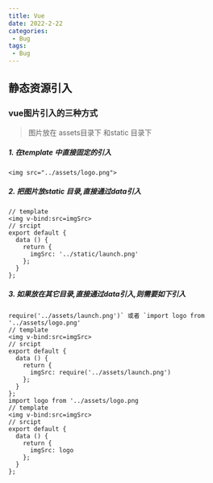 ```yaml
---
title: Vue
date: 2022-2-22
categories:
 - Bug
tags:
 - Bug
---
```

## 静态资源引入

### vue图片引入的三种方式

>   图片放在 assets目录下 和static 目录下

##### 1. 在template 中直接固定的引入

```vue
<img src="../assets/logo.png">
```

##### 2. 把图片放static 目录,直接通过data引入

```vue
// template
<img v-bind:src=imgSrc>
// srcipt
export default {
  data () {
    return {
      imgSrc: '../static/launch.png'
    };
  }
};
```

##### 3. 如果放在其它目录,直接通过data引入,则需要如下引入

```vue
require('../assets/launch.png')` 或者 `import logo from '../assets/logo.png'
// template
<img v-bind:src=imgSrc>
// srcipt
export default {
  data () {
    return {
      imgSrc: require('../assets/launch.png')
    };
  }
};
import logo from '../assets/logo.png
// template
<img v-bind:src=imgSrc>
// srcipt
export default {
  data () {
    return {
      imgSrc: logo
    };
  }
};
```

